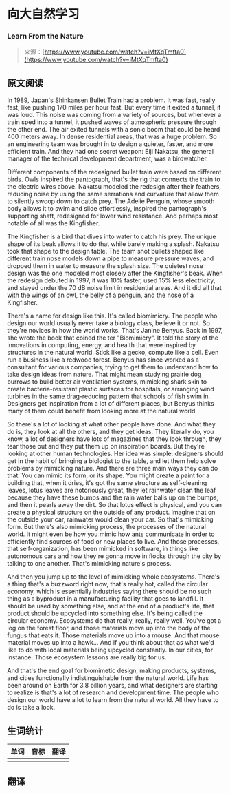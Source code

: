 # 向大自然学习

### Learn From the Nature

>来源：[https://www.youtube.com/watch?v=iMtXqTmfta0](https://www.youtube.com/watch?v=iMtXqTmfta0)

## 原文阅读

In 1989, Japan's Shinkansen Bullet Train had a problem. It was fast, really fast, like pushing 170 miles per hour fast. But every time it exited a tunnel, it was loud. This noise was coming from a variety of sources, but whenever a train sped into a tunnel, it pushed waves of atmospheric pressure through the other end. The air exited tunnels with a sonic boom that could be heard 400 meters away. In dense residential areas, that was a huge problem. So an engineering team was brought in to design a quieter, faster, and more efficient train. And they had one secret weapon: Eiji Nakatsu, the general manager of the technical development department, was a birdwatcher.
 
Different components of the redesigned bullet train were based on different birds. Owls inspired the pantograph, that's the rig that connects the train to the electric wires above. Nakatsu modeled the redesign after their feathers, reducing noise by using the same serrations and curvature that allow them to silently swoop down to catch prey. The Adelie Penguin, whose smooth body allows it to swim and slide effortlessly, inspired the pantograph's supporting shaft, redesigned for lower wind resistance. And perhaps most notable of all was the Kingfisher.
 
The Kingfisher is a bird that dives into water to catch his prey. The unique shape of its beak allows it to do that while barely making a splash. Nakatsu took that shape to the design table. The team shot bullets shaped like different train nose models down a pipe to measure pressure waves, and dropped them in water to measure the splash size. The quietest nose design was the one modeled most closely after the Kingfisher's beak. When the redesign debuted in 1997, it was 10% faster, used 15% less electricity, and stayed under the 70 dB noise limit in residential areas. And it did all that with the wings of an owl, the belly of a penguin, and the nose of a Kingfisher.
 
There's a name for design like this. It's called biomimicry. The people who design our world usually never take a biology class, believe it or not. So they're novices in how the world works. That's Janine Benyus. Back in 1997, she wrote the book that coined the ter "Biomimicry". It told the story of the innovations in computing, energy, and health that were inspired by structures in the natural world. Stick like a gecko, compute like a cell. Even run a business like a redwood forest. Benyus has since worked as a consultant for various companies, trying to get them to understand how to take design ideas from nature. That might mean studying prairie dog burrows to build better air ventilation systems, mimicking shark skin to create bacteria-resistant plastic surfaces for hospitals, or arranging wind turbines in the same drag-reducing pattern that schools of fish swim in. Designers get inspiration from a lot of different places, but Benyus thinks many of them could benefit from looking more at the natural world.
 
So there's a lot of looking at what other people have done. And what they do is, they look at all the others, and they get ideas. They literally do, you know, a lot of designers have lots of magazines that they look through, they tear those out and they put them up on inspiration boards. But they're looking at other human technologies. Her idea was simple: designers should get in the habit of bringing a biologist to the table, and let them help solve problems by mimicking nature. And there are three main ways they can do that. You can mimic its form, or its shape. You might create a paint for a building that, when it dries, it's got the same structure as self-cleaning leaves, lotus leaves are notoriously great, they let rainwater clean the leaf because they have these bumps and the rain water balls up on the bumps, and then it pearls away the dirt. So that lotus effect is physical, and you can create a physical structure on the outside of any product. Imagine that on the outside your car, rainwater would clean your car. So that's mimicking form. But there's also mimicking process, the processes of the natural world. It might even be how you mimic how ants communicate in order to efficiently find sources of food or new places to live. And those processes, that self-organization, has been mimicked in software, in things like autonomous cars and how they're gonna move in flocks through the city by talking to one another. That's mimicking nature's process.

And then you jump up to the level of mimicking whole ecosystems. There's a thing that's a buzzword right now, that's really hot, called the circular economy, which is essentially industries saying there should be no such thing as a byproduct in a manufacturing facility that goes to landfill. It should be used by something else, and at the end of a product's life, that product should be upcycled into something else. It's being called the circular economy. Ecosystems do that really, really, really well. You've got a log on the forest floor, and those materials move up into the body of the fungus that eats it. Those materials move up into a mouse. And that mouse material moves up into a hawk... And if you think about that as what we'd like to do with local materials being upcycled constantly. In our cities, for instance. Those ecosystem lessons are really big for us. 
 
And that's the end goal for biomimetic design, making products, systems, and cities functionally indistinguishable from the natural world. Life has been around on Earth for 3.8 billion years, and what designers are starting to realize is that's a lot of research and development time. The people who design our world have a lot to learn from the natural world. All they have to do is take a look.

## 生词统计
| 单词 | 音标 | 翻译 |
|-|-|-|
|  |  |  |

## 翻译

<src-rtyAudio :src="`https://rtyxmd.gitee.io/rty-resources2021/January/Learn%20From%20the%20Nature.mp3`"></src-rtyAudio>